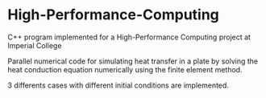 # High-Performance-Computing
C++ program implemented for a High-Performance Computing project at Imperial College

Parallel numerical code for simulating heat transfer in a plate by solving the heat conduction equation numerically using the finite element method.

3 differents cases with different initial conditions are implemented.
